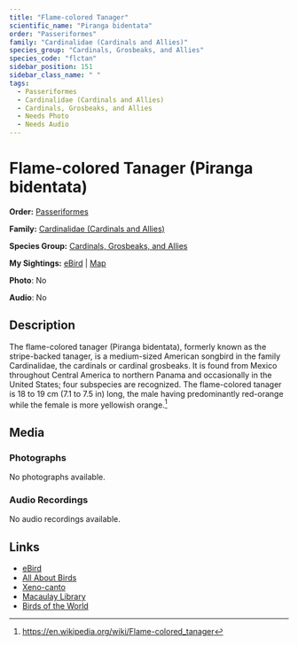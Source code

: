 ```yaml
---
title: "Flame-colored Tanager"
scientific_name: "Piranga bidentata"
order: "Passeriformes"
family: "Cardinalidae (Cardinals and Allies)"
species_group: "Cardinals, Grosbeaks, and Allies"
species_code: "flctan"
sidebar_position: 151
sidebar_class_name: " "
tags: 
  - Passeriformes
  - Cardinalidae (Cardinals and Allies)
  - Cardinals, Grosbeaks, and Allies
  - Needs Photo
  - Needs Audio
---
```


# Flame-colored Tanager (Piranga bidentata)

**Order:** [Passeriformes](/tags/passeriformes)

**Family:** [Cardinalidae (Cardinals and Allies)](/tags/cardinalidae-cardinals-and-allies)

**Species Group:** [Cardinals, Grosbeaks, and Allies](/tags/cardinals-grosbeaks-and-allies)

**My Sightings:** [eBird](https://ebird.org/lifelist?r=world&time=life&spp=flctan) | [Map](/map?species_code=flctan)

**Photo**: No 

**Audio**: No

## Description
The flame-colored tanager  (Piranga bidentata), formerly known as the stripe-backed tanager, is a medium-sized American songbird in the family Cardinalidae, the cardinals or cardinal grosbeaks. It is found from Mexico throughout Central America to northern Panama and occasionally in the United States; four subspecies are recognized. The flame-colored tanager is 18 to 19 cm (7.1 to 7.5 in) long, the male having predominantly red-orange while the female is more yellowish orange.[^1]

[^1]: https://en.wikipedia.org/wiki/Flame-colored_tanager

## Media
### Photographs
No photographs available.

### Audio Recordings
No audio recordings available.

## Links
* [eBird](https://ebird.org/species/flctan) 
* [All About Birds](https://www.allaboutbirds.org/guide/flctan) 
* [Xeno-canto](https://www.xeno-canto.org/species/piranga-bidentata) 
* [Macaulay Library](https://search.macaulaylibrary.org/catalog?taxonCode=flctan&sort=rating_rank_desc)
* [Birds of the World](https://birdsoftheworld.org/bow/species/flctan)
